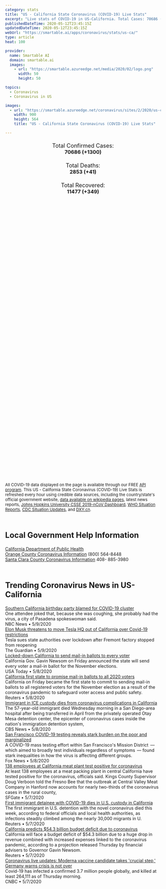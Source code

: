 ```yaml
---
category: stats
title: "US - California State Coronavirus (COVID-19) Live Stats"
excerpt: "Live stats of COVID-19 in US-California. Total Cases: 70686 (+1300), Deaths: 2853 (+41), Recoveries: 11477(+349)."
publishedDateTime: 2020-05-12T23:45:15Z
updatedDateTime: 2020-05-12T23:45:15Z
webUrl: "https://smartable.ai/apps/coronavirus/stats/us-ca/"
type: article
heat: 100

provider:
  name: Smartable AI
  domain: smartable.ai
  images:
    - url: "https://smartable.azureedge.net/media/2020/02/logo.png"
      width: 50
      height: 50

topics:
  - Coronavirus
  - Coronavirus in US

images:
  - url: "https://smartable.azureedge.net/coronavirus/sites/2/2020/us-ca.jpg"
    width: 900
    height: 564
    title: "US - California State Coronavirus (COVID-19) Live Stats"

---
```

<div class="total-stats" style="text-align: center;">
    <h3>
	    <div style="font-size: 18px; font-weight: 400;">Total Confirmed Cases:</div>
	    70686 (<span class='red'>+1300</span>)
    </h3>
    <h3>
	    <div style="font-size: 18px; font-weight: 400;">Total Deaths:</div>
	    2853 (<span class='red'>+41</span>)
    </h3>
    <h3>
	    <div style="font-size: 18px; font-weight: 400;">Total Recovered:</div>
	    11477 (<span class='green'>+349</span>)
    </h3>
</div>

<script type="text/javascript" src="https://www.gstatic.com/charts/loader.js"></script>

<div id="time_series_chart" style="width: 100%; height: 400px;"></div>
<script type="text/javascript">
  google.charts.load('current', {'packages':['corechart']});
  google.charts.setOnLoadCallback(drawChart);
  function drawChart() {
    var data = google.visualization.arrayToDataTable([
      ['Date', 'Total Cases', 'Total Deaths', 'Total Recovered'],
      ['1/22/2020', 0, 0, 0],['1/23/2020', 0, 0, 0],['1/24/2020', 0, 0, 0],['1/25/2020', 0, 0, 0],['1/26/2020', 2, 0, 0],['1/27/2020', 2, 0, 0],['1/28/2020', 2, 0, 0],['1/29/2020', 2, 0, 0],['1/30/2020', 2, 0, 0],['1/31/2020', 3, 0, 0],['2/1/2020', 3, 0, 0],['2/2/2020', 3, 0, 0],['2/3/2020', 6, 0, 0],['2/4/2020', 6, 0, 0],['2/5/2020', 6, 0, 0],['2/6/2020', 6, 0, 0],['2/7/2020', 6, 0, 0],['2/8/2020', 6, 0, 0],['2/9/2020', 6, 0, 0],['2/10/2020', 6, 0, 0],['2/11/2020', 7, 0, 0],['2/12/2020', 7, 0, 0],['2/13/2020', 8, 0, 0],['2/14/2020', 8, 0, 0],['2/15/2020', 8, 0, 0],['2/16/2020', 8, 0, 0],['2/17/2020', 8, 0, 0],['2/18/2020', 8, 0, 0],['2/19/2020', 8, 0, 0],['2/20/2020', 8, 0, 0],['2/21/2020', 10, 0, 2],['2/22/2020', 10, 0, 2],['2/23/2020', 10, 0, 2],['2/24/2020', 10, 0, 2],['2/25/2020', 10, 0, 2],['2/26/2020', 10, 0, 2],['2/27/2020', 11, 0, 2],['2/28/2020', 11, 0, 2],['2/29/2020', 12, 0, 2],['3/1/2020', 12, 0, 2],['3/2/2020', 21, 0, 2],['3/3/2020', 25, 0, 2],['3/4/2020', 35, 1, 2],['3/5/2020', 51, 1, 2],['3/6/2020', 59, 1, 2],['3/7/2020', 81, 1, 2],['3/8/2020', 95, 1, 2],['3/9/2020', 101, 1, 2],['3/10/2020', 143, 2, 2],['3/11/2020', 174, 4, 5],['3/12/2020', 243, 4, 6],['3/13/2020', 301, 5, 6],['3/14/2020', 371, 5, 6],['3/15/2020', 454, 6, 6],['3/16/2020', 564, 11, 6],['3/17/2020', 718, 13, 6],['3/18/2020', 861, 16, 6],['3/19/2020', 1047, 19, 6],['3/20/2020', 1249, 24, 6],['3/21/2020', 1515, 28, 6],['3/22/2020', 1811, 35, 6],['3/23/2020', 2212, 43, 6],['3/24/2020', 2628, 54, 6],['3/25/2020', 3169, 67, 6],['3/26/2020', 4040, 82, 6],['3/27/2020', 4885, 102, 6],['3/28/2020', 5636, 120, 6],['3/29/2020', 6319, 132, 6],['3/30/2020', 7394, 149, 33],['3/31/2020', 8558, 182, 33],['4/1/2020', 9907, 216, 111],['4/2/2020', 11126, 244, 164],['4/3/2020', 12507, 279, 212],['4/4/2020', 13878, 322, 257],['4/5/2020', 15158, 349, 278],['4/6/2020', 16349, 388, 285],['4/7/2020', 17625, 452, 341],['4/8/2020', 19031, 507, 430],['4/9/2020', 20169, 547, 705],['4/10/2020', 21393, 599, 779],['4/11/2020', 22416, 634, 873],['4/12/2020', 23296, 682, 913],['4/13/2020', 24372, 732, 1051],['4/14/2020', 25779, 790, 1256],['4/15/2020', 26940, 880, 1258],['4/16/2020', 28157, 973, 1473],['4/17/2020', 29425, 1057, 2560],['4/18/2020', 30812, 1148, 2740],['4/19/2020', 31531, 1180, 3053],['4/20/2020', 33866, 1229, 3337],['4/21/2020', 35845, 1326, 3345],['4/22/2020', 37701, 1439, 3580],['4/23/2020', 39561, 1533, 3582],['4/24/2020', 40834, 1597, 3614],['4/25/2020', 42596, 1695, 3614],['4/26/2020', 43700, 1723, 3614],['4/27/2020', 45178, 1787, 3614],['4/28/2020', 46433, 1877, 3614],['4/29/2020', 48764, 1958, 3614],['4/30/2020', 50410, 2044, 3614],['5/1/2020', 51865, 2105, 3761],['5/2/2020', 53670, 2192, 3908],['5/3/2020', 54941, 2228, 4057],['5/4/2020', 56112, 2292, 7564],['5/5/2020', 58625, 2386, 8110],['5/6/2020', 60653, 2470, 9332],['5/7/2020', 62477, 2554, 9728],['5/8/2020', 64475, 2635, 10134],['5/9/2020', 66687, 2710, 10352],['5/10/2020', 68000, 2743, 10980],['5/11/2020', 69386, 2812, 11128],['5/12/2020', 70686, 2853, 11477],
    ]);
    var options = {
      curveType: 'none',
      chartArea: {'width': '80%', 'height': '80%'},
      legend: { position: 'top' },
      lineWidth: 5,
      colors: ['#f60109', '#444444', '#81B71F']
    };
    var chart = new google.visualization.LineChart(document.getElementById('time_series_chart'));
    chart.draw(data, options);
  }
</script>

<div id="geo_chart" style="width: 100%; height: 500px;"></div>
<script type="text/javascript">
  google.charts.load('current', {
    'packages':['geochart'],
    'mapsApiKey': 'AIzaSyDk1HhVhLaveyKrUhhHZ5YwzIpEcbdal6U'
  });
  google.charts.setOnLoadCallback(drawRegionsMap);
  function drawRegionsMap() {
    var data = google.visualization.arrayToDataTable([
      ['LATITUDE', 'LONGITUDE', 'DESCRIPTION', 'Total Cases', 'Total Deaths'],
      [37.6017, -121.7195, "Alameda", 2122, 75],[38.419, -120.8232, "Amador", 16, 0],[39.4261, -121.3542, "Butte", 20, 0],[38.196, -120.6805, "Calaveras", 13, 0],[39.0742, -121.8988, "Colusa", 3, 0],[37.8534, -121.9018, "Contra Costa", 1048, 32],[38.675, -121.049, "El Dorado", 56, 0],[36.9859, -119.2321, "Fresno", 945, 9],[39.5149, -122.1995, "Glenn", 6, 0],[40.745, -123.8695, "Humboldt", 61, 0],[33.3548, -115.7306, "Imperial", 564, 12],[37.4189, -118.5424, "Inyo", 20, 1],[35.6411, -118.4047, "Kern", 1300, 16],[36.303, -119.637, "Kings", 319, 1],[34.0522, -118.2437, "Los Angeles", 32263, 1570],[37.2519, -119.6963, "Madera", 67, 2],[38.0834, -122.7633, "Marin", 267, 14],[39.4429, -123.3963, "Mendocino", 40, 0],[37.4306, -120.7759, "Merced", 173, 3],[38.5834, -119.516, "Mono", 32, 1],[36.6247, -121.6465, "Monterey", 282, 6],[38.5063, -122.4682, "Napa", 80, 3],[39.3718, -121.106, "Nevada", 41, 1],[33.7879, -117.8531, "Orange", 3627, 76],[39.0916, -120.8039, "Placer", 170, 8],[33.9533, -117.3961, "Riverside", 5189, 217],[38.4747, -121.3542, "Sacramento", 1173, 50],[36.5761, -120.9876, "San Benito", 56, 2],[34.0714, -117.6981, "San Bernardino", 3015, 115],[32.7157, -117.1611, "San Diego", 5128, 194],[37.7749, -122.4194, "San Francisco", 1957, 35],[36.6066, -120.189, "San Joaquin", 621, 29],[35.7309, -120.8702, "San Luis Obispo", 226, 1],[37.563, -122.3255, "San Mateo", 1464, 65],[34.4382, -119.6286, "Santa Barbara", 1362, 11],[37.3541, -121.9552, "Santa Clara", 2341, 129],[37.0454, -121.958, "Santa Cruz", 141, 2],[40.7909, -121.8474, "Shasta", 32, 4],[41.6086, -122.8409, "Siskiyou", 5, 0],[38.3105, -121.9018, "Solano", 384, 10],[38.578, -122.9888, "Sonoma", 312, 4],[37.5091, -120.9876, "Stanislaus", 508, 21],[39.2788, -121.6624, "Sutter", 45, 3],[36.379, -119.0312, "Tulare", 1159, 50],[34.3705, -119.1391, "Ventura", 690, 19],[38.7646, -121.9018, "Yolo", 174, 20],[39.3204, -121.4038, "Yuba", 21, 1],[37.8703, -120.4443, "Tuolumne", 4, 0],[38.8103, -119.8033, "Alpine", 8, 0],[40.0059, -120.9525, "Plumas", 4, 0],[41.5322, -124.0063, "Del Norte", 3, 0],[40.027, -122.0981, "Tehama", 1, 1],[38.8356, -122.723, "Lake", 8, 0],[37.4893626, -119.9679294, "Mariposa", 15, 0],[40.6329485, -123.0622553, "Trinity", 1, 0],
    ]);
    var options = {
      backgroundColor: {fill:'transparent',stroke:'#FFF' ,strokeWidth:0 }, 
      displayMode: 'markers',
      region: 'US-CA', 
      resolution: 'metros',
      colorAxis: {colors: ['#F27D81', '#f60109']},
      sizeAxis: {minSize:3,  maxSize:12},
    };
    var chart = new google.visualization.GeoChart(document.getElementById('geo_chart'));
    chart.draw(data, options);
  };
</script>

<div id="geo_table"></div>
<script type="text/javascript">
  google.charts.load('current', {'packages':['table']});
  google.charts.setOnLoadCallback(drawTable);
  function drawTable() {
    var data = new google.visualization.DataTable();
    data.addColumn('string', 'Location');
    data.addColumn('number', 'Total Cases');
    data.addColumn('number', 'New Cases');
    data.addColumn('number', 'Active Cases');
    data.addColumn('number', 'Total Deaths');
    data.addColumn('number', 'New Deaths');
    data.addColumn('number', 'Total Recovered');
    data.addRows([
      [{v:"Alameda", f:"Alameda"}, 2122, 21, 2047, 75, 0, 0],[{v:"Amador", f:"Amador"}, 16, 0, 13, 0, 0, 3],[{v:"Butte", f:"Butte"}, 20, 0, 20, 0, 0, 0],[{v:"Calaveras", f:"Calaveras"}, 13, 0, 11, 0, 0, 2],[{v:"Colusa", f:"Colusa"}, 3, 0, 3, 0, 0, 0],[{v:"Contra Costa", f:"Contra Costa"}, 1048, 0, 1016, 32, 0, 0],[{v:"El Dorado", f:"El Dorado"}, 56, 0, 40, 0, 0, 16],[{v:"Fresno", f:"Fresno"}, 945, 0, 851, 9, 0, 85],[{v:"Glenn", f:"Glenn"}, 6, 0, 4, 0, 0, 2],[{v:"Humboldt", f:"Humboldt"}, 61, 0, 11, 0, 0, 50],[{v:"Imperial", f:"Imperial"}, 564, 0, 491, 12, 0, 61],[{v:"Inyo", f:"Inyo"}, 20, 0, 19, 1, 0, 0],[{v:"Kern", f:"Kern"}, 1300, 14, 1050, 16, 0, 234],[{v:"Kings", f:"Kings"}, 319, 0, 318, 1, 0, 0],[{v:"Los Angeles", f:"Los Angeles"}, 32263, 0, 30461, 1570, 0, 232],[{v:"Madera", f:"Madera"}, 67, 0, 54, 2, 0, 11],[{v:"Marin", f:"Marin"}, 267, 2, 253, 14, 0, 0],[{v:"Mendocino", f:"Mendocino"}, 40, 0, 36, 0, 0, 4],[{v:"Merced", f:"Merced"}, 173, 0, 154, 3, 0, 16],[{v:"Mono", f:"Mono"}, 32, 0, 31, 1, 0, 0],[{v:"Monterey", f:"Monterey"}, 282, 3, 252, 6, 0, 24],[{v:"Napa", f:"Napa"}, 80, 1, 77, 3, 1, 0],[{v:"Nevada", f:"Nevada"}, 41, 0, 40, 1, 0, 0],[{v:"Orange", f:"Orange"}, 3627, 70, 3551, 76, 0, 0],[{v:"Placer", f:"Placer"}, 170, 0, 162, 8, 0, 0],[{v:"Riverside", f:"Riverside"}, 5189, 0, 4272, 217, 0, 700],[{v:"Sacramento", f:"Sacramento"}, 1173, 0, 1123, 50, 0, 0],[{v:"San Benito", f:"San Benito"}, 56, 0, 14, 2, 0, 40],[{v:"San Bernardino", f:"San Bernardino"}, 3015, 0, 2900, 115, 0, 0],[{v:"San Diego", f:"San Diego"}, 5128, 63, 3796, 194, 0, 1138],[{v:"San Francisco", f:"San Francisco"}, 1957, 3, 1922, 35, 0, 0],[{v:"San Joaquin", f:"San Joaquin"}, 621, 0, 592, 29, 0, 0],[{v:"San Luis Obispo", f:"San Luis Obispo"}, 226, 0, 114, 1, 0, 111],[{v:"San Mateo", f:"San Mateo"}, 1464, 0, 1399, 65, 0, 0],[{v:"Santa Barbara", f:"Santa Barbara"}, 1362, 0, 1182, 11, 0, 169],[{v:"Santa Clara", f:"Santa Clara"}, 2341, 0, 2211, 129, 0, 1],[{v:"Santa Cruz", f:"Santa Cruz"}, 141, 0, 91, 2, 0, 48],[{v:"Shasta", f:"Shasta"}, 32, 0, 22, 4, 0, 6],[{v:"Siskiyou", f:"Siskiyou"}, 5, 0, 2, 0, 0, 3],[{v:"Solano", f:"Solano"}, 384, 5, 231, 10, 0, 143],[{v:"Sonoma", f:"Sonoma"}, 312, 3, 199, 4, 0, 109],[{v:"Stanislaus", f:"Stanislaus"}, 508, 0, 393, 21, 0, 94],[{v:"Sutter", f:"Sutter"}, 45, 0, 10, 3, 0, 32],[{v:"Tulare", f:"Tulare"}, 1159, 0, 1054, 50, 0, 55],[{v:"Ventura", f:"Ventura"}, 690, 11, 449, 19, 0, 222],[{v:"Yolo", f:"Yolo"}, 174, 0, 154, 20, 0, 0],[{v:"Yuba", f:"Yuba"}, 21, 0, 20, 1, 0, 0],[{v:"Tuolumne", f:"Tuolumne"}, 4, 0, 4, 0, 0, 0],[{v:"Alpine", f:"Alpine"}, 8, 0, 7, 0, 0, 1],[{v:"Plumas", f:"Plumas"}, 4, 0, 4, 0, 0, 0],[{v:"Del Norte", f:"Del Norte"}, 3, 0, 1, 0, 0, 2],[{v:"Tehama", f:"Tehama"}, 1, 0, 0, 1, 0, 0],[{v:"Lake", f:"Lake"}, 8, 0, 8, 0, 0, 0],[{v:"Mariposa", f:"Mariposa"}, 15, 0, 15, 0, 0, 0],[{v:"Trinity", f:"Trinity"}, 1, 0, 1, 0, 0, 0],
    ]);
    data.setProperty(0, 0, 'style', 'min-width:100px');
    var table = new google.visualization.Table(document.getElementById('geo_table'));
    table.draw(data, {allowHtml: true, sortColumn: 2, sortAscending: false, width: '660px', height: '100%'});
  }
</script>

<span style="font-size: 13px">All COVID-19 data displayed on the page is available through our FREE <a href="https://developer.smartable.ai">API program</a>. This US - California State Coronavirus (COVID-19) Live Stats is refreshed every hour using credible data sources, including the country/state's official government website, <a href="https://en.wikipedia.org/wiki/2019%E2%80%9320_coronavirus_pandemic" target="_blank">data available on wikipedia pages</a>, latest news reports, <a href="https://systems.jhu.edu/research/public-health/ncov/" target="_blank">Johns Hopkins University CSSE 2019-nCoV Dashboard</a>, <a href="https://www.who.int/emergencies/diseases/novel-coronavirus-2019/situation-reports" target="_blank">WHO Situation Reports</a>, <a href="https://www.cdc.gov/coronavirus/2019-ncov/index.html" target="_blank">CDC Situation Updates</a>, and <a href="https://ncov.dxy.cn/ncovh5/view/pneumonia" target="_blank">DXY.cn</a>.</span>

<h2 id="news" class="center" style="margin-top: 60px; font-size: 25px;">Local Government Help Information</h2>
<div class="info center">
<a href="https://www.cdph.ca.gov/Programs/CID/DCDC/Pages/Immunization/ncov2019.aspx" target="_blank" rel="noopener noreferrer">California Department of Public Health</a><br /><a href="http://www.ochealthinfo.com/phs/about/epidasmt/epi/dip/prevention/novel_coronavirus" target="_blank" rel="noopener noreferrer">Orange County Coronavirus Information</a> (800) 564-8448<br /><a href="https://www.sccgov.org/sites/phd/DiseaseInformation/novel-coronavirus/Pages/home.aspx" target="_blank" rel="noopener noreferrer">Santa Clara County Coronavirus Information</a> 408- 885-3980
</div>
<h2 id="news" class="center" style="margin-top: 60px; font-size: 25px;">Trending Coronavirus News in US-California</h2>
<div class="row">
<div class="col-md-6 col-sm-12">
  <div class="content-card">
	<a href="https://www.nbcnews.com/news/us-news/southern-california-birthday-party-blamed-covid-19-cluster-n1203821"><div class="card-image" style="background-image: url(https://media3.s-nbcnews.com/i/newscms/2020_19/3343826/200509-pasadena-al-1700_11d43d196d0261a8dea45051909d77e1.jpg)"></div></a>
	<div class="content">
		<div class="card-title"><a href="https://www.nbcnews.com/news/us-news/southern-california-birthday-party-blamed-covid-19-cluster-n1203821">Southern California birthday party blamed for COVID-19 cluster</a></div>
		<div class="card-excerpt">One attendee joked that, because she was coughing, she probably had the virus, a city of Pasadena spokeswoman said.</div>
		<div class="card-meta">
			<span class="card-provider">NBC News</span> • <span class="card-date">5/9/2020</span>
		</div>
	</div>
  </div>
</div>
<div class="col-md-6 col-sm-12">
  <div class="content-card">
	<a href="https://www.theguardian.com/world/2020/may/10/elon-musk-threatens-to-move-tesla-hq-out-of-california-over-covid-19-restrictions?CMP=twt_gu"><div class="card-image" style="background-image: url(https://i.guim.co.uk/img/media/0d0b568444ea1f2fc72d351f5fc1c56ebde4e8f7/0_300_4500_2700/master/4500.jpg?width=300&quality=45&auto=format&fit=max&dpr=2&s=5d64a4cb5c6ddfa6d3e0eb2d97422e52)"></div></a>
	<div class="content">
		<div class="card-title"><a href="https://www.theguardian.com/world/2020/may/10/elon-musk-threatens-to-move-tesla-hq-out-of-california-over-covid-19-restrictions?CMP=twt_gu">Elon Musk threatens to move Tesla HQ out of California over Covid-19 restrictions</a></div>
		<div class="card-excerpt">Tesla sues state authorities over lockdown after Fremont factory stopped from reopening</div>
		<div class="card-meta">
			<span class="card-provider">The Guardian</span> • <span class="card-date">5/9/2020</span>
		</div>
	</div>
  </div>
</div>
<div class="col-md-6 col-sm-12">
  <div class="content-card">
	<a href="https://www.usatoday.com/story/news/politics/elections/2020/05/08/coronavirus-california-send-mail-ballots-every-voter/3101522001/"><div class="card-image" style="background-image: url(https://www.gannett-cdn.com/presto/2020/05/08/PPAS/6dd28a9b-e07b-4b54-9a20-a33ffd8cd4a5-AP20129791254453.jpg?auto=webp&crop=5471,3078,x0,y182&format=pjpg&width=1200)"></div></a>
	<div class="content">
		<div class="card-title"><a href="https://www.usatoday.com/story/news/politics/elections/2020/05/08/coronavirus-california-send-mail-ballots-every-voter/3101522001/">Locked-down California to send mail-in ballots to every voter</a></div>
		<div class="card-excerpt">California Gov. Gavin Newsom on Friday announced the state will send every voter a mail-in ballot for the November elections.</div>
		<div class="card-meta">
			<span class="card-provider">USA Today</span> • <span class="card-date">5/8/2020</span>
		</div>
	</div>
  </div>
</div>
<div class="col-md-6 col-sm-12">
  <div class="content-card">
	<a href="https://www.reuters.com/article/us-health-coronavirus-usa-california-idUSKBN22K2T3"><div class="card-image" style="background-image: url(https://s2.reutersmedia.net/resources/r/?m=02&d=20200508&t=2&i=1517990669&w=&fh=545px&fw=&ll=&pl=&sq=&r=LYNXMPEG471UH)"></div></a>
	<div class="content">
		<div class="card-title"><a href="https://www.reuters.com/article/us-health-coronavirus-usa-california-idUSKBN22K2T3">California first state to promise mail-in ballots to all 2020 voters</a></div>
		<div class="card-excerpt">California on Friday became the first state to commit to sending mail-in ballots to all registered voters for the November election as a result of the coronavirus pandemic to safeguard voter access and public safety.</div>
		<div class="card-meta">
			<span class="card-provider">Reuters</span> • <span class="card-date">5/8/2020</span>
		</div>
	</div>
  </div>
</div>
<div class="col-md-6 col-sm-12">
  <div class="content-card">
	<a href="https://www.cbsnews.com/news/ice-death-immigrant-custody-dies-california/"><div class="card-image" style="background-image: url(https://cbsnews3.cbsistatic.com/hub/i/r/2020/04/30/fd9980db-a48b-4092-89b6-4661a00dcb6a/thumbnail/1200x630/146478ecb90a7ae8c564bd006f910953/ap-19243607890380.jpg)"></div></a>
	<div class="content">
		<div class="card-title"><a href="https://www.cbsnews.com/news/ice-death-immigrant-custody-dies-california/">Immigrant in ICE custody dies from coronavirus complications in California</a></div>
		<div class="card-excerpt">The 57-year-old immigrant died Wednesday morning in a San Diego-area hospital after being transferred in April from the privately operated Otay Mesa detention center, the epicenter of coronavirus cases inside the nation's immigration detention system,</div>
		<div class="card-meta">
			<span class="card-provider">CBS News</span> • <span class="card-date">5/8/2020</span>
		</div>
	</div>
  </div>
</div>
<div class="col-md-6 col-sm-12">
  <div class="content-card">
	<a href="https://www.foxnews.com/science/san-francisco-covid-19-testing-reveals-stark-burden-on-the-poor-and-marginalized"><div class="card-image" style="background-image: url(https://a57.foxnews.com/static.foxnews.com/foxnews.com/content/uploads/2018/11/640/320/iStock-900506258.jpg?ve=1&tl=1)"></div></a>
	<div class="content">
		<div class="card-title"><a href="https://www.foxnews.com/science/san-francisco-covid-19-testing-reveals-stark-burden-on-the-poor-and-marginalized">San Francisco COVID-19 testing reveals stark burden on the poor and marginalized</a></div>
		<div class="card-excerpt">A COVID-19 mass testing effort within San Francisco's Mission District  — which aimed to broadly test individuals regardless of symptoms  — found stark inequalities in how the virus is affecting different groups.</div>
		<div class="card-meta">
			<span class="card-provider">Fox News</span> • <span class="card-date">5/8/2020</span>
		</div>
	</div>
  </div>
</div>
<div class="col-md-6 col-sm-12">
  <div class="content-card">
	<a href="https://www.sfgate.com/news/article/138-employees-at-meat-plant-test-positive-for-15254451.php"><div class="card-image" style="background-image: url(https://s.hdnux.com/photos/01/11/75/43/19388648/3/375x250.jpg)"></div></a>
	<div class="content">
		<div class="card-title"><a href="https://www.sfgate.com/news/article/138-employees-at-meat-plant-test-positive-for-15254451.php">138 employees at California meat plant test positive for coronavirus</a></div>
		<div class="card-excerpt">At least 138 employees at a meat packing plant in central California have tested positive for the coronavirus, officials said. Kings County Supervisor Doug Verboon told the Fresno Bee that the outbreak at Central Valley Meat Company in Hanford now accounts for nearly two-thirds of the coronavirus cases in the rural county,</div>
		<div class="card-meta">
			<span class="card-provider">SFGate</span> • <span class="card-date">5/7/2020</span>
		</div>
	</div>
  </div>
</div>
<div class="col-md-6 col-sm-12">
  <div class="content-card">
	<a href="https://www.reuters.com/article/us-health-coronavirus-usa-detention-idUSKBN22J110"><div class="card-image" style="background-image: url(https://s2.reutersmedia.net/resources/r/?m=02&d=20200507&t=2&i=1517815021&w=&fh=545px&fw=&ll=&pl=&sq=&r=LYNXMPEG4619F)"></div></a>
	<div class="content">
		<div class="card-title"><a href="https://www.reuters.com/article/us-health-coronavirus-usa-detention-idUSKBN22J110">First immigrant detainee with COVID-19 dies in U.S. custody in California</a></div>
		<div class="card-excerpt">The first immigrant in U.S. detention with the novel coronavirus died this week, according to federal officials and local health authorities, as infections steadily climbed among the nearly 30,000 migrants in U.</div>
		<div class="card-meta">
			<span class="card-provider">Reuters</span> • <span class="card-date">5/7/2020</span>
		</div>
	</div>
  </div>
</div>
<div class="col-md-6 col-sm-12">
  <div class="content-card">
	<a href="https://www.reuters.com/article/us-health-coronavirus-california-budget-idUSKBN22J2EH"><div class="card-image" style="background-image: url(https://s2.reutersmedia.net/resources/r/?m=02&d=20200507&t=2&i=1517822254&w=&fh=545px&fw=&ll=&pl=&sq=&r=LYNXMPEG461DG)"></div></a>
	<div class="content">
		<div class="card-title"><a href="https://www.reuters.com/article/us-health-coronavirus-california-budget-idUSKBN22J2EH">California predicts $54.3 billion budget deficit due to coronavirus</a></div>
		<div class="card-excerpt">California will face a budget deficit of $54.3 billion due to a huge drop in revenue combined with increased expenses linked to the coronavirus pandemic, according to a projection released Thursday by financial advisers to Governor Gavin Newsom.</div>
		<div class="card-meta">
			<span class="card-provider">Reuters</span> • <span class="card-date">5/7/2020</span>
		</div>
	</div>
  </div>
</div>
<div class="col-md-6 col-sm-12">
  <div class="content-card">
	<a href="https://www.cnbc.com/2020/05/07/coronavirus-latest-updates.html"><div class="card-image" style="background-image: url(https://image.cnbcfm.com/api/v1/image/106526961-1588886277574gettyimages-1210439986.jpeg?v=1588886384)"></div></a>
	<div class="content">
		<div class="card-title"><a href="https://www.cnbc.com/2020/05/07/coronavirus-latest-updates.html">Coronavirus live updates: Moderna vaccine candidate takes 'crucial step,' Germany warns crisis is not over</a></div>
		<div class="card-excerpt">Covid-19 has infected a confirmed 3.7 million people globally, and killed at least 264,111 as of Thursday morning.</div>
		<div class="card-meta">
			<span class="card-provider">CNBC</span> • <span class="card-date">5/7/2020</span>
		</div>
	</div>
  </div>
</div>

</div>


